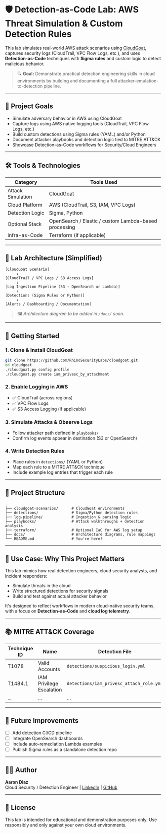 # 🛡️ Detection-as-Code Lab: AWS Threat Simulation & Custom Detection Rules

This lab simulates real-world AWS attack scenarios using [CloudGoat](https://github.com/RhinoSecurityLabs/cloudgoat), captures security logs (CloudTrail, VPC Flow Logs, etc.), and uses **Detection-as-Code** techniques with **Sigma rules** and custom logic to detect malicious behavior.

> 🔍 **Goal:** Demonstrate practical detection engineering skills in cloud environments by building and documenting a full attacker-emulation-to-detection pipeline.

---

## 📌 Project Goals

- Simulate adversary behavior in AWS using CloudGoat
- Capture logs using AWS native logging tools (CloudTrail, VPC Flow Logs, etc.)
- Build custom detections using Sigma rules (YAML) and/or Python
- Document attacker playbooks and detection logic tied to MITRE ATT&CK
- Showcase Detection-as-Code workflows for Security/Cloud Engineers

---

## 🛠️ Tools & Technologies

| Category         | Tools Used |
|------------------|------------|
| Attack Simulation | [CloudGoat](https://github.com/RhinoSecurityLabs/cloudgoat) |
| Cloud Platform   | AWS (CloudTrail, S3, IAM, VPC Logs) |
| Detection Logic  | Sigma, Python |
| Optional Stack   | OpenSearch / Elastic / custom Lambda-based processing |
| Infra-as-Code    | Terraform (if applicable) |

---

## 🧪 Lab Architecture (Simplified)

```
[CloudGoat Scenario] 
     ↓
[CloudTrail / VPC Logs / S3 Access Logs]
     ↓
[Log Ingestion Pipeline (S3 → OpenSearch or Lambda)]
     ↓
[Detections (Sigma Rules or Python)]
     ↓
[Alerts / Dashboarding / Documentation]
```

> 🖼️ _Architecture diagram to be added in `/docs/` soon._

---

## 🚀 Getting Started

### 1. Clone & Install CloudGoat
```bash
git clone https://github.com/RhinoSecurityLabs/cloudgoat.git
cd cloudgoat
./cloudgoat.py config profile
./cloudgoat.py create iam_privesc_by_attachment
```

### 2. Enable Logging in AWS
- ✅ CloudTrail (across regions)
- ✅ VPC Flow Logs
- ✅ S3 Access Logging (if applicable)

### 3. Simulate Attacks & Observe Logs
- Follow attacker path defined in `playbooks/`
- Confirm log events appear in destination (S3 or OpenSearch)

### 4. Write Detection Rules
- Place rules in `detections/` (YAML or Python)
- Map each rule to a MITRE ATT&CK technique
- Include example log entries that trigger each rule

---

## 📂 Project Structure

```
.
├── cloudgoat-scenarios/      # CloudGoat environments
├── detections/               # Sigma/Python detection rules
├── log-pipeline/             # Ingestion & parsing logic
├── playbooks/                # Attack walkthroughs + detection analysis
├── terraform/                # Optional IaC for AWS log setup
├── docs/                     # Architecture diagrams, rule mappings
└── README.md                 # You're here!
```

---

## 🧠 Use Case: Why This Project Matters

This lab mimics how real detection engineers, cloud security analysts, and incident responders:
- Simulate threats in the cloud
- Write structured detections for security signals
- Build and test against actual attacker behavior

It's designed to reflect workflows in modern cloud-native security teams, with a focus on **Detection-as-Code** and **cloud log telemetry**.

---

## 📚 MITRE ATT&CK Coverage

| Technique ID | Name | Detection File |
|--------------|------|----------------|
| T1078 | Valid Accounts | `detections/suspicious_login.yml` |
| T1484.1 | IAM Privilege Escalation | `detections/iam_privesc_attach_role.yml` |
| ... | ... | ... |

---

## 📌 Future Improvements

- [ ] Add detection CI/CD pipeline
- [ ] Integrate OpenSearch dashboards
- [ ] Include auto-remediation Lambda examples
- [ ] Publish Sigma rules as a standalone detection repo

---

## 👨‍💻 Author

**Aaron Diaz**  
Cloud Security / Detection Engineer | [LinkedIn](https://www.linkedin.com/) | [GitHub](https://github.com/)

---

## 📝 License

This lab is intended for educational and demonstration purposes only. Use responsibly and only against your own cloud environments.